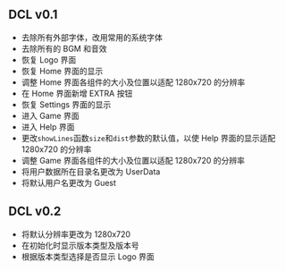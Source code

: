 ## DCL v0.1

* 去除所有外部字体，改用常用的系统字体
* 去除所有的 BGM 和音效
* 恢复 Logo 界面
* 恢复 Home 界面的显示
* 调整 Home 界面各组件的大小及位置以适配 1280x720 的分辨率
* 在 Home 界面新增 EXTRA 按钮
* 恢复 Settings 界面的显示
* 进入 Game 界面
* 进入 Help 界面
* 更改`showLines`函数`size`和`dist`参数的默认值，以使 Help 界面的显示适配 1280x720 的分辨率
* 调整 Game 界面各组件的大小及位置以适配 1280x720 的分辨率
* 将用户数据所在目录名更改为 UserData
* 将默认用户名更改为 Guest

## DCL v0.2

* 将默认分辨率更改为 1280x720
* 在初始化时显示版本类型及版本号
* 根据版本类型选择是否显示 Logo 界面
